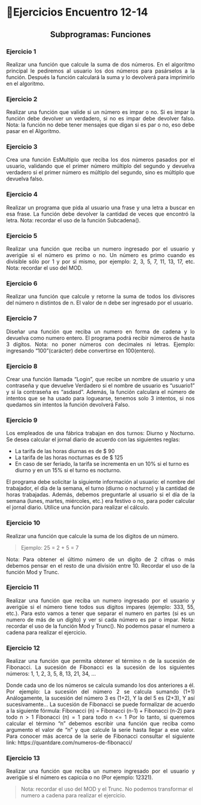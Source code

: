 # 🎏Ejercicios Encuentro 12-14

## <p align="center">Subprogramas: Funciones</p>

### Ejercicio 1
<p align="justify">Realizar una función que calcule la suma de dos números. En el algoritmo principal le
pediremos al usuario los dos números para pasárselos a la función. Después la función
calculará la suma y lo devolverá para imprimirlo en el algoritmo.</p>

### Ejercicio 2
<p align="justify">Realizar una función que valide si un número es impar o no. Si es impar la función debe
devolver un verdadero, si no es impar debe devolver falso. Nota: la función no debe tener
mensajes que digan si es par o no, eso debe pasar en el Algoritmo.</p>

### Ejercicio 3
<p align="justify">Crea una función EsMultiplo que reciba los dos números pasados por el usuario, validando
que el primer número múltiplo del segundo y devuelva verdadero si el primer número es
múltiplo del segundo, sino es múltiplo que devuelva falso.</p>

### Ejercicio 4
<p align="justify">Realizar un programa que pida al usuario una frase y una letra a buscar en esa frase. La
función debe devolver la cantidad de veces que encontró la letra. Nota: recordar el uso de la
función Subcadena().</p>

### Ejercicio 5
<p align="justify">Realizar una función que reciba un numero ingresado por el usuario y averigüe si el número es
primo o no. Un número es primo cuando es divisible sólo por 1 y por sí mismo, por ejemplo: 2,
3, 5, 7, 11, 13, 17, etc. Nota: recordar el uso del MOD.</p>

### Ejercicio 6
<p align="justify">Realizar una función que calcule y retorne la suma de todos los divisores del número n
distintos de n. El valor de n debe ser ingresado por el usuario.</p>

### Ejercicio 7
<p align="justify">Diseñar una función que reciba un numero en forma de cadena y lo devuelva como numero
entero. El programa podrá recibir números de hasta 3 dígitos. Nota: no poner números con
decimales ni letras. Ejemplo: ingresando “100”(carácter) debe convertirse en 100(entero).</p>

### Ejercicio 8
<p align="justify">Crear una función llamada “Login”, que recibe un nombre de usuario y una contraseña y que
devuelve Verdadero si el nombre de usuario es “usuario1” y si la contraseña es “asdasd”.
Además, la función calculara el número de intentos que se ha usado para loguearse, tenemos
solo 3 intentos, si nos quedamos sin intentos la función devolverá Falso.</p>

### Ejercicio 9
<p align="justify">Los empleados de una fábrica trabajan en dos turnos: Diurno y Nocturno. Se desea calcular el
jornal diario de acuerdo con las siguientes reglas:</p>

- La tarifa de las horas diurnas es de $ 90
- La tarifa de las horas nocturnas es de $ 125
- En caso de ser feriado, la tarifa se incrementa en un 10% si el turno es diurno y en un 15% si el turno es nocturno.

<p align="justify">El programa debe solicitar la siguiente información al usuario: el nombre del trabajador, el día
de la semana, el turno (diurno o nocturno) y la cantidad de horas trabajadas. Además, debemos preguntarle al usuario si el día de la semana (lunes, martes, miércoles, etc.) era
festivo o no, para poder calcular el jornal diario. Utilice una función para realizar el cálculo.</p>
  
### Ejercicio 10
<p align="justify">Realizar una función que calcule la suma de los dígitos de un número.</p>

>Ejemplo: 25 = 2 + 5 = 7

<p align="justify">Nota: Para obtener el último número de un digito de 2 cifras o más debemos pensar en el
resto de una división entre 10. Recordar el uso de la función Mod y Trunc.</p>

### Ejercicio 11
<p align="justify">Realizar una función que reciba un numero ingresado por el usuario y averigüe si el número
tiene todos sus dígitos impares (ejemplo: 333, 55, etc.). Para esto vamos a tener que separar el
numero en partes (si es un numero de más de un digito) y ver si cada número es par o impar.
Nota: recordar el uso de la función Mod y Trunc(). No podemos pasar el numero a cadena para
realizar el ejercicio.</p>

### Ejercicio 12
<p align="justify">Realizar una función que permita obtener el término n de la sucesión de Fibonacci. La
sucesión de Fibonacci es la sucesión de los siguientes números:
1, 1, 2, 3, 5, 8, 13, 21, 34, ...</p>
<p align="justify">Donde cada uno de los números se calcula sumando los dos anteriores a él. Por ejemplo:
La sucesión del número 2 se calcula sumando (1+1)
Análogamente, la sucesión del número 3 es (1+2),
Y la del 5 es (2+3),
Y así sucesivamente...
La sucesión de Fibonacci se puede formalizar de acuerdo a la siguiente fórmula:
Fibonacci (n) = Fibonacci (n-1) + Fibonacci (n-2) para todo n > 1
Fibonacci (n) = 1 para todo n <= 1
Por lo tanto, si queremos calcular el término “n” debemos escribir una función que reciba
como argumento el valor de “n” y que calcule la serie hasta llegar a ese valor.
Para conocer más acerca de la serie de Fibonacci consultar el siguiente link:
https://quantdare.com/numeros-de-fibonacci/</p>

### Ejercicio 13
<p align="justify">Realizar una función que reciba un numero ingresado por el usuario y averigüe si el número es
capicúa o no (Por ejemplo: 12321).</p>

>Nota: recordar el uso del MOD y el Trunc. No podemos transformar el numero a cadena para realizar el ejercicio.
